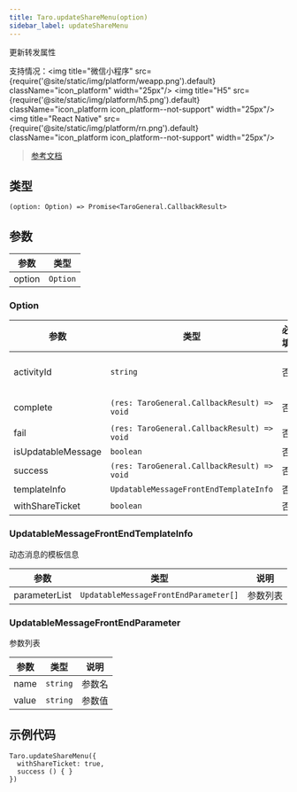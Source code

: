 ```yaml
---
title: Taro.updateShareMenu(option)
sidebar_label: updateShareMenu
---
```


更新转发属性

支持情况：<img title="微信小程序" src={require('@site/static/img/platform/weapp.png').default} className="icon_platform" width="25px"/> <img title="H5" src={require('@site/static/img/platform/h5.png').default} className="icon_platform icon_platform--not-support" width="25px"/> <img title="React Native" src={require('@site/static/img/platform/rn.png').default} className="icon_platform icon_platform--not-support" width="25px"/>

> [参考文档](https://developers.weixin.qq.com/miniprogram/dev/api/share/wx.updateShareMenu.html)

## 类型

```tsx
(option: Option) => Promise<TaroGeneral.CallbackResult>
```

## 参数

| 参数 | 类型 |
| --- | --- |
| option | `Option` |

### Option

| 参数 | 类型 | 必填 | 说明 |
| --- | --- | :---: | --- |
| activityId | `string` | 否 | 动态消息的 activityId。通过 [updatableMessage.createActivityId](https://developers.weixin.qq.com/miniprogram/dev/api-backend/open-api/updatable-message/updatableMessage.createActivityId.html) 接口获取 |
| complete | `(res: TaroGeneral.CallbackResult) => void` | 否 | 接口调用结束的回调函数（调用成功、失败都会执行） |
| fail | `(res: TaroGeneral.CallbackResult) => void` | 否 | 接口调用失败的回调函数 |
| isUpdatableMessage | `boolean` | 否 | 是否是动态消息，详见[动态消息](https://developers.weixin.qq.com/miniprogram/dev/framework/open-ability/share/updatable-message.html) |
| success | `(res: TaroGeneral.CallbackResult) => void` | 否 | 接口调用成功的回调函数 |
| templateInfo | `UpdatableMessageFrontEndTemplateInfo` | 否 | 动态消息的模板信息 |
| withShareTicket | `boolean` | 否 | 是否使用带 shareTicket 的转发[详情](https://developers.weixin.qq.com/miniprogram/dev/framework/open-ability/share.html) |

### UpdatableMessageFrontEndTemplateInfo

动态消息的模板信息

| 参数 | 类型 | 说明 |
| --- | --- | --- |
| parameterList | `UpdatableMessageFrontEndParameter[]` | 参数列表 |

### UpdatableMessageFrontEndParameter

参数列表

| 参数 | 类型 | 说明 |
| --- | --- | --- |
| name | `string` | 参数名 |
| value | `string` | 参数值 |

## 示例代码

```tsx
Taro.updateShareMenu({
  withShareTicket: true,
  success () { }
})
```
